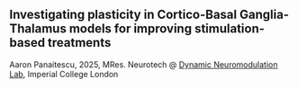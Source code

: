 ## Investigating plasticity in Cortico-Basal Ganglia-Thalamus models for improving stimulation-based treatments
Aaron Panaitescu, 2025, MRes. Neurotech @ [Dynamic Neuromodulation Lab](https://dyneumo.ic.ac.uk/), Imperial College London

